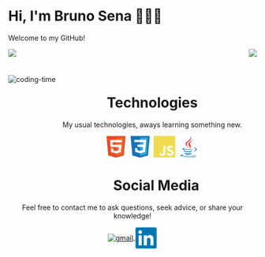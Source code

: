 # Hi, I'm Bruno Sena 🧑🏻‍💻
<p>Welcome to my GitHub!</p>

<div>
  <img  height="180em" src="https://github-readme-stats.vercel.app/api?username=brunosen4s&show_icons=true&theme=dark&include_all_commits=true&count_private=true"/>
  <img align="right" height="180em" src="https://github-readme-stats.vercel.app/api/top-langs/?username=brunosen4s&layout=compact&langs_count=16&theme=dark"/>
</div>
<br>
<div  align="center"> 

<div  align="center"> 
  <div style="display: inline_block"><br>
    <img align="left" height="250" alt="coding-time" src="code.gif">
    <h1 align="center">Technologies</h1>
    <p>My usual technologies, aways learning something new.</p>
    <img align="center" height="45" width="45" alt="html-icon" src="https://raw.githubusercontent.com/devicons/devicon/master/icons/html5/html5-original.svg">
    <img align="center" height="45" width="45" alt="css-icon" src="https://raw.githubusercontent.com/devicons/devicon/master/icons/css3/css3-original.svg">
     <img align="center" height="45" width="45" alt="js-icon"  src="https://raw.githubusercontent.com/devicons/devicon/master/icons/javascript/javascript-plain.svg">
     <img align="center" height="45" width="45" alt="java-icon" src="https://raw.githubusercontent.com/devicons/devicon/master/icons/java/java-original.svg">
   </div>
    

  <h1 align="center">Social Media</h1>
  <div
  <p>Feel free to contact me to ask questions, seek advice, or share your knowledge!</p>
    <a href = "mailto: brunosen4s@gmail.com">
        <img align="center" width="49" height="49" src="https://img.icons8.com/3d-fluency/94/gmail.png" alt="gmail"/>
    </a>
    <a href = "https://www.linkedin.com/in/brunosen4/">
         <img align="center" height="45" width="45"  alt="linedin-icon" src="https://raw.githubusercontent.com/devicons/devicon/master/icons/linkedin/linkedin-original.svg">
    </a>
</div>
